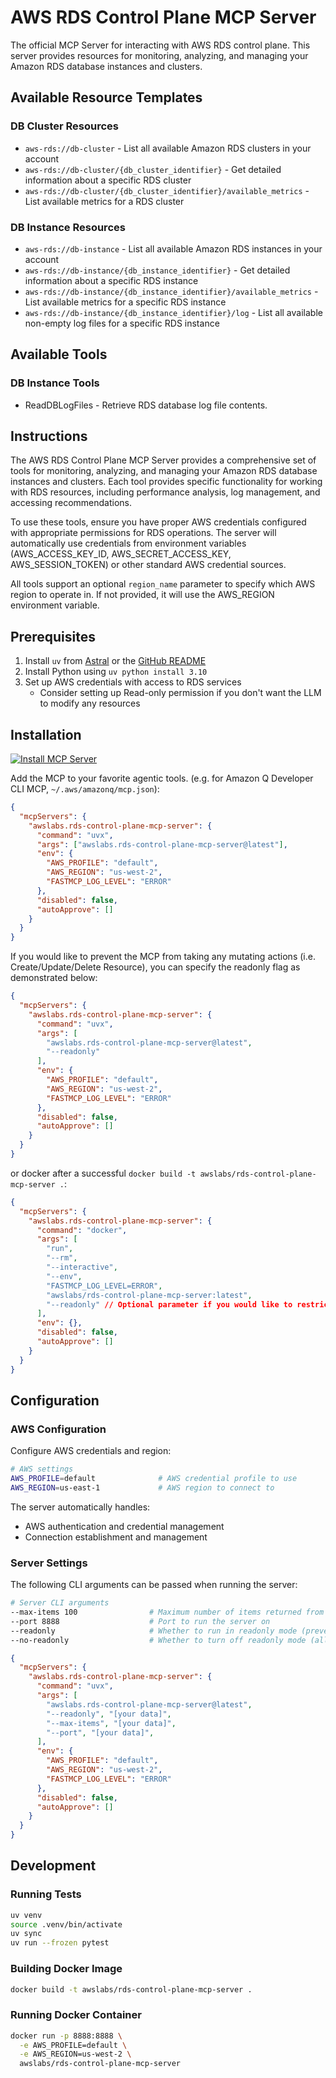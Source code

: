 # AWS RDS Control Plane MCP Server

The official MCP Server for interacting with AWS RDS control plane. This server provides resources for monitoring, analyzing, and managing your Amazon RDS database instances and clusters.

## Available Resource Templates

### DB Cluster Resources
- `aws-rds://db-cluster` - List all available Amazon RDS clusters in your account
- `aws-rds://db-cluster/{db_cluster_identifier}` - Get detailed information about a specific RDS cluster
- `aws-rds://db-cluster/{db_cluster_identifier}/available_metrics` - List available metrics for a RDS cluster

### DB Instance Resources
- `aws-rds://db-instance` - List all available Amazon RDS instances in your account
- `aws-rds://db-instance/{db_instance_identifier}` - Get detailed information about a specific RDS instance
- `aws-rds://db-instance/{db_instance_identifier}/available_metrics` - List available metrics for a specific RDS instance
- `aws-rds://db-instance/{db_instance_identifier}/log` - List all available non-empty log files for a specific RDS instance

## Available Tools

### DB Instance Tools

- ReadDBLogFiles - Retrieve RDS database log file contents.


## Instructions

The AWS RDS Control Plane MCP Server provides a comprehensive set of tools for monitoring, analyzing, and managing your Amazon RDS database instances and clusters. Each tool provides specific functionality for working with RDS resources, including performance analysis, log management, and accessing recommendations.

To use these tools, ensure you have proper AWS credentials configured with appropriate permissions for RDS operations. The server will automatically use credentials from environment variables (AWS_ACCESS_KEY_ID, AWS_SECRET_ACCESS_KEY, AWS_SESSION_TOKEN) or other standard AWS credential sources.

All tools support an optional `region_name` parameter to specify which AWS region to operate in. If not provided, it will use the AWS_REGION environment variable.

## Prerequisites

1. Install `uv` from [Astral](https://docs.astral.sh/uv/getting-started/installation/) or the [GitHub README](https://github.com/astral-sh/uv#installation)
2. Install Python using `uv python install 3.10`
3. Set up AWS credentials with access to RDS services
   - Consider setting up Read-only permission if you don't want the LLM to modify any resources

## Installation

[![Install MCP Server](https://cursor.com/deeplink/mcp-install-light.svg)](https://cursor.com/install-mcp?name=awslabs.rds-control-plane-mcp-server&config=eyJjb21tYW5kIjoidXZ4IGF3c2xhYnMucmRzLWNvbnRyb2wtcGxhbmUtbWNwLXNlcnZlckBsYXRlc3QiLCJlbnYiOnsiQVdTX1BST0ZJTEUiOiJkZWZhdWx0IiwiQVdTX1JFR0lPTiI6InVzLXdlc3QtMiIsIkZBU1RNQ1BfTE9HX0xFVkVMIjoiRVJST1IifSwiZGlzYWJsZWQiOmZhbHNlLCJhdXRvQXBwcm92ZSI6W119)

Add the MCP to your favorite agentic tools. (e.g. for Amazon Q Developer CLI MCP, `~/.aws/amazonq/mcp.json`):

```json
{
  "mcpServers": {
    "awslabs.rds-control-plane-mcp-server": {
      "command": "uvx",
      "args": ["awslabs.rds-control-plane-mcp-server@latest"],
      "env": {
        "AWS_PROFILE": "default",
        "AWS_REGION": "us-west-2",
        "FASTMCP_LOG_LEVEL": "ERROR"
      },
      "disabled": false,
      "autoApprove": []
    }
  }
}
```

If you would like to prevent the MCP from taking any mutating actions (i.e. Create/Update/Delete Resource), you can specify the readonly flag as demonstrated below:

```json
{
  "mcpServers": {
    "awslabs.rds-control-plane-mcp-server": {
      "command": "uvx",
      "args": [
        "awslabs.rds-control-plane-mcp-server@latest",
        "--readonly"
      ],
      "env": {
        "AWS_PROFILE": "default",
        "AWS_REGION": "us-west-2",
        "FASTMCP_LOG_LEVEL": "ERROR"
      },
      "disabled": false,
      "autoApprove": []
    }
  }
}
```

or docker after a successful `docker build -t awslabs/rds-control-plane-mcp-server .`:

```json
{
  "mcpServers": {
    "awslabs.rds-control-plane-mcp-server": {
      "command": "docker",
      "args": [
        "run",
        "--rm",
        "--interactive",
        "--env",
        "FASTMCP_LOG_LEVEL=ERROR",
        "awslabs/rds-control-plane-mcp-server:latest",
        "--readonly" // Optional parameter if you would like to restrict the MCP to only read actions
      ],
      "env": {},
      "disabled": false,
      "autoApprove": []
    }
  }
}
```

## Configuration

### AWS Configuration

Configure AWS credentials and region:

```bash
# AWS settings
AWS_PROFILE=default              # AWS credential profile to use
AWS_REGION=us-east-1             # AWS region to connect to
```

The server automatically handles:
- AWS authentication and credential management
- Connection establishment and management

### Server Settings

The following CLI arguments can be passed when running the server:

```bash
# Server CLI arguments
--max-items 100                # Maximum number of items returned from API responses
--port 8888                    # Port to run the server on
--readonly                     # Whether to run in readonly mode (prevents mutating operations)
--no-readonly                  # Whether to turn off readonly mode (allow mutating operations)
```

```json
{
  "mcpServers": {
    "awslabs.rds-control-plane-mcp-server": {
      "command": "uvx",
      "args": [
        "awslabs.rds-control-plane-mcp-server@latest",
        "--readonly", "[your data]",
        "--max-items", "[your data]",
        "--port", "[your data]",
      ],
      "env": {
        "AWS_PROFILE": "default",
        "AWS_REGION": "us-west-2",
        "FASTMCP_LOG_LEVEL": "ERROR"
      },
      "disabled": false,
      "autoApprove": []
    }
  }
}
```

## Development

### Running Tests
```bash
uv venv
source .venv/bin/activate
uv sync
uv run --frozen pytest
```

### Building Docker Image
```bash
docker build -t awslabs/rds-control-plane-mcp-server .
```

### Running Docker Container
```bash
docker run -p 8888:8888 \
  -e AWS_PROFILE=default \
  -e AWS_REGION=us-west-2 \
  awslabs/rds-control-plane-mcp-server

